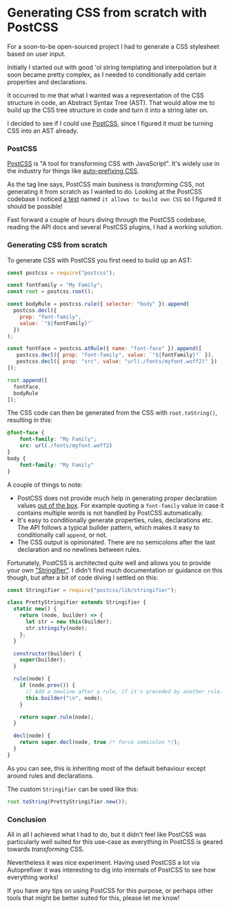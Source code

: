 # Generating CSS from scratch with PostCSS

For a soon-to-be open-sourced project I had to generate a CSS stylesheet based on user input.

Initially I started out with good 'ol string templating and interpolation but it soon became pretty complex, as I needed to conditionally add certain properties and declarations.

It occurred to me that what I wanted was a representation of the CSS structure in code, an Abstract Syntax Tree (AST). That would allow me to build up the CSS tree structure in code and turn it into a string later on.

I decided to see if I could use [PostCSS](https://postcss.org/), since I figured it must be turning CSS into an AST already.

<!-- excerpt -->

### PostCSS

[PostCSS](https://postcss.org/) is "A tool for transforming CSS with JavaScript". It's widely use in the industry for things like [auto-prefixing CSS](https://autoprefixer.github.io/).

As the tag line says, PostCSS main business is *transforming* CSS, not generating it from scratch as I wanted to do. Looking at the PostCSS codebase I noticed [a test](https://github.com/postcss/postcss/blob/master/test/postcss.test.js#L116) named `it allows to build own CSS` so I figured it should be possible!

Fast forward a couple of hours diving through the PostCSS codebase, reading the API docs and several PostCSS plugins, I had a working solution.

### Generating CSS from scratch

To generate CSS with PostCSS you first need to build up an AST:

```js
const postcss = require("postcss");

const fontFamily = "My Family";
const root = postcss.root();

const bodyRule = postcss.rule({ selector: "body" }).append(
  postcss.decl({
    prop: "font-family",
    value: `"${fontFamily}"`
  })
);

const fontFace = postcss.atRule({ name: "font-face" }).append([
   postcss.decl({ prop: "font-family", value: `"${fontFamily}"` }),
   postcss.decl({ prop: "src", value: "url(./fonts/myfont.woff2)" })
]);

root.append([
  fontFace,
  bodyRule
]);
```

The CSS code can then be generated from the CSS with `root.toString()`, resulting in this:

```css
@font-face {
    font-family: "My Family";
    src: url(./fonts/myfont.woff2)
}
body {
    font-family: "My Family"
}
```

A couple of things to note:

* PostCSS does not provide much help in generating proper declaration values [out of the box](https://github.com/TrySound/postcss-value-parser). For example quoting a `font-family` value in case it contains multiple words is not handled by PostCSS automatically.
* It's easy to conditionally generate properties, rules, declarations etc. The API follows a typical builder pattern, which makes it easy to conditionally call `append`, or not.
* The CSS output is opinionated. There are no semicolons after the last declaration and no newlines between rules.

Fortunately, PostCSS is architected quite well and allows you to provide your own ["Stringifier"](http://api.postcss.org/global.html#stringifier). I didn't find much documentation or guidance on this though, but after a bit of code diving I settled on this:

```js
const Stringifier = require("postcss/lib/stringifier");

class PrettyStringifier extends Stringifier {
  static new() {
    return (node, builder) => {
      let str = new this(builder);
      str.stringify(node);
    };
  }

  constructor(builder) {
    super(builder);
  }

  rule(node) {
    if (node.prev()) {
      // Add a newline after a rule, if it's preceded by another rule.
      this.builder("\n", node);
    }

    return super.rule(node);
  }

  decl(node) {
    return super.decl(node, true /* force semicolon */);
  }
}
```

As you can see, this is inheriting most of the default behaviour except around rules and declarations.

The custom `Stringifier` can be used like this:

```js
root.toString(PrettyStringifier.new());
```

### Conclusion

All in all I achieved what I had to do, but it didn't feel like PostCSS was particularly well suited for this use-case as everything in PostCSS is geared towards *transforming* CSS.

Nevertheless it was nice experiment. Having used PostCSS a lot via Autoprefixer it was interesting to dig into internals of PostCSS to see how everything works!

If you have any tips on using PostCSS for this purpose, or perhaps other tools that might be better suited for this, please let me know!

